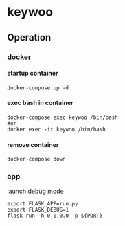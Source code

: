# keywoo
## Operation
### docker
#### startup container
```
docker-compose up -d
```

#### exec bash in container
```
docker-compose exec keywoo /bin/bash
#or
docker exec -it keywoo /bin/bash
```

#### remove container
```
docker-compose down
```

### app
launch debug mode
```
export FLASK_APP=run.py
export FLASK_DEBUG=1
flask run -h 0.0.0.0 -p ${PORT}
```
